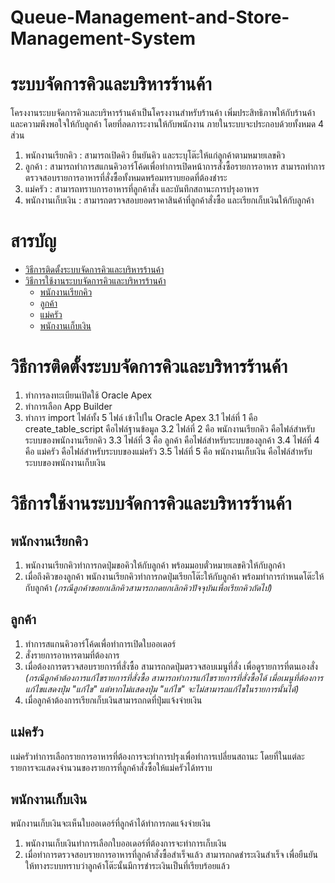 # Queue-Management-and-Store-Management-System
# ระบบจัดการคิวและบริหารร้านค้า
โครงงานระบบจัดการคิวและบริหารร้านค้าเป็นโครงงานสำหรับร้านค้า เพิ่มประสิทธิภาพให้กับร้านค้าและความพึงพอใจให้กับลูกค้า โดยที่ลดภาระงานให้กับพนักงาน ภายในระบบจะประกอบด้วยทั้งหมด 4 ส่วน
1. พนักงานเรียกคิว : สามารถเปิดคิว ยืนยันคิว และระบุโต๊ะให้แก่ลูกค้าตามหมายเลขคิว
2. ลูกค้า : สามารถทำการสแกนคิวอาร์โค้ดเพื่อทำการเปิดหน้าการสั่งซื้อรายการอาหาร สามารถทำการตรวจสอบรายการอาหารที่สั่งซื้อทั้งหมดพร้อมทราบยอดที่ต้องชำระ
3. แม่ครัว : สามารถทราบการอาหารที่ลูกค้าสั่ง และบันทึกสถานะการปรุงอาหาร
4. พนักงานเก็บเงิน : สามารถตรวจสอบยอดราคาสินค้าที่ลูกค้าสั่งซื้อ และเรียกเก็บเงินให้กับลูกค้า
# สารบัญ
 - [วิธีการติดตั้งระบบจัดการคิวและบริหารร้านค้า](#%E0%B8%A7%E0%B8%B4%E0%B8%98%E0%B8%B5%E0%B8%81%E0%B8%B2%E0%B8%A3%E0%B8%95%E0%B8%B4%E0%B8%94%E0%B8%95%E0%B8%B1%E0%B9%89%E0%B8%87%E0%B8%A3%E0%B8%B0%E0%B8%9A%E0%B8%9A%E0%B8%88%E0%B8%B1%E0%B8%94%E0%B8%81%E0%B8%B2%E0%B8%A3%E0%B8%84%E0%B8%B4%E0%B8%A7%E0%B9%81%E0%B8%A5%E0%B8%B0%E0%B8%9A%E0%B8%A3%E0%B8%B4%E0%B8%AB%E0%B8%B2%E0%B8%A3%E0%B8%A3%E0%B9%89%E0%B8%B2%E0%B8%99%E0%B8%84%E0%B9%89%E0%B8%B2)
 - [วิธีการใช้งานระบบจัดการคิวและบริหารร้านค้า](#%E0%B8%A7%E0%B8%B4%E0%B8%98%E0%B8%B5%E0%B8%81%E0%B8%B2%E0%B8%A3%E0%B9%83%E0%B8%8A%E0%B9%89%E0%B8%87%E0%B8%B2%E0%B8%99%E0%B8%A3%E0%B8%B0%E0%B8%9A%E0%B8%9A%E0%B8%88%E0%B8%B1%E0%B8%94%E0%B8%81%E0%B8%B2%E0%B8%A3%E0%B8%84%E0%B8%B4%E0%B8%A7%E0%B9%81%E0%B8%A5%E0%B8%B0%E0%B8%9A%E0%B8%A3%E0%B8%B4%E0%B8%AB%E0%B8%B2%E0%B8%A3%E0%B8%A3%E0%B9%89%E0%B8%B2%E0%B8%99%E0%B8%84%E0%B9%89%E0%B8%B2)
	 - [พนักงานเรียกคิว](#%E0%B8%9E%E0%B8%99%E0%B8%B1%E0%B8%81%E0%B8%87%E0%B8%B2%E0%B8%99%E0%B9%80%E0%B8%A3%E0%B8%B5%E0%B8%A2%E0%B8%81%E0%B8%84%E0%B8%B4%E0%B8%A7)
	 - [ลูกค้า](#%E0%B8%A5%E0%B8%B9%E0%B8%81%E0%B8%84%E0%B9%89%E0%B8%B2)
	 - [แม่ครัว](#%E0%B9%81%E0%B8%A1%E0%B9%88%E0%B8%84%E0%B8%A3%E0%B8%B1%E0%B8%A7)
	 - [พนักงานเก็บเงิน](#%E0%B8%9E%E0%B8%99%E0%B8%B1%E0%B8%81%E0%B8%87%E0%B8%B2%E0%B8%99%E0%B9%80%E0%B8%81%E0%B9%87%E0%B8%9A%E0%B9%80%E0%B8%87%E0%B8%B4%E0%B8%99)
# วิธีการติดตั้งระบบจัดการคิวและบริหารร้านค้า
1. ทำการลงทะเบียนเปิดใช้ Oracle Apex 
2. ทำการเลือก App Builder
3. ทำการ import ไฟล์ทั้ง 5 ไฟล์ เข้าไปใน Oracle Apex 
3.1 ไฟล์ที่ 1 คือ create_table_script คือไฟล์ฐานข้อมูล
3.2 ไฟล์ที่ 2 คือ พนักงานเรียกคิว คือไฟล์สำหรับระบบของพนักงานเรียกคิว
3.3 ไฟล์ที่ 3 คือ ลูกค้า คือไฟล์สำหรับระบบของลูกค้า
3.4 ไฟล์ที่ 4 คือ แม่ครัว คือไฟล์สำหรับระบบของแม่ครัว
3.5 ไฟล์ที่ 5 คือ พนักงานเก็บเงิน คือไฟล์สำหรับระบบของพนักงานเก็บเงิน

# วิธีการใช้งานระบบจัดการคิวและบริหารร้านค้า
## พนักงานเรียกคิว
1. พนักงานเรียกคิวทำการกดปุ่มขอคิวให้กับลูกค้า พร้อมมอบตั๋วหมายเลขคิวให้กับลูกค้า
2. เมื่อถึงคิวของลูกค้า พนักงานเรียกคิวทำการกดปุ่มเรียกโต๊ะให้กับลูกค้า พร้อมทำการกำหนดโต๊ะให้กับลูกค้า
*(กรณีลูกค้าขอยกเลิกคิวสามารถกดยกเลิกคิวปัจจุบันเพื่อเรียกคิวถัดไป)*
## ลูกค้า
1. ทำการสแกนคิวอาร์โค้ดเพื่อทำการเปิดใบออเดอร์
2. สั่งรายการอาหารตามที่ต้องการ
3. เมื่อต้องการตรวจสอบรายการที่สั่งซื้อ สามารถกดปุ่มตรวจสอบเมนูที่สั่ง เพื่อดูรายการที่ตนเองสั่ง
*(กรณีลูกค้าต้องการแก้ไขรายการที่สั่งซื้อ สามารถทำการแก้ไขรายการที่สั่งซื้อได้ เมื่อเมนูที่ต้องการแก้ไขแสดงปุ่ม "แก้ไข" แต่หากไม่แสดงปุ่ม "แก้ไข" จะไม่สามารถแก้ไขในรายการนั้นได้)*
4. เมื่อลูกค้าต้องการเรียกเก็บเงินสามารถกดที่ปุ่มแจ้งจ่ายเงิน
## แม่ครัว
เเม่ครัวทำการเลือกรายการอาหารที่ต้องการจะทำการปรุงเพื่อทำการเปลี่ยนสถานะ โดยที่ในแต่ละรายการจะแสดงจำนวนของรายการที่ลูกค้าสั่งซื้อให้แม่ครัวได้ทราบ
## พนักงานเก็บเงิน
พนักงานเก็บเงินจะเห็นใบออเดอร์ที่ลูกค้าได้ทำการกดแจ้งจ่ายเงิน
1. พนักงานเก็บเงินทำการเลือกใบออเดอร์ที่ต้องการจะทำการเก็บเงิน 
2. เมื่อทำการตรวจสอบรายการอาหารที่ลูกค้าสั่งซื้อสำเร็จแล้ว สามารถกดชำระเงินสำเร็จ เพื่อยืนยันให้ทางระบบทราบว่าลูกค้าโต๊ะนั้นมีการชำระเงินเป็นที่เรียบร้อยแล้ว 

